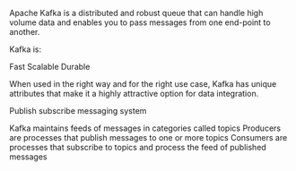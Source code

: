Apache Kafka is a distributed and robust queue that can handle high volume data and enables you to pass messages from one end-point to another.

Kafka is:

Fast
Scalable
Durable

When used in the right way and for the right use case, Kafka has unique attributes that make it a highly attractive option for data integration.

Publish subscribe messaging system

Kafka maintains feeds of messages in categories called topics
Producers are processes that publish messages to one or more topics
Consumers are processes that subscribe to topics and process the feed of published messages